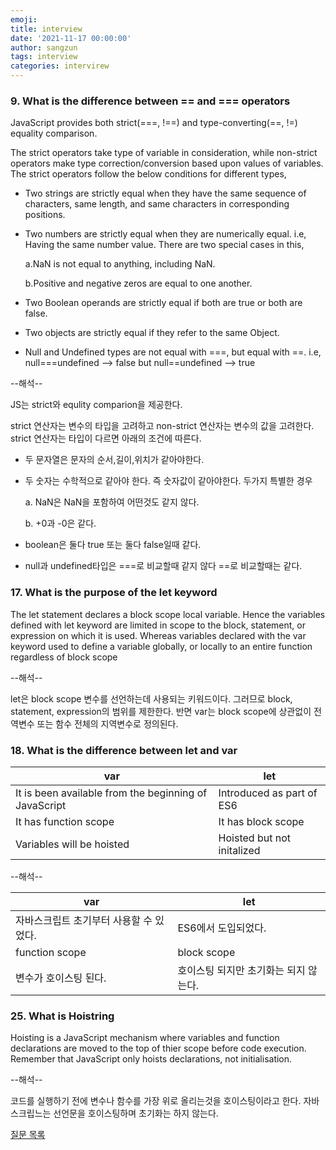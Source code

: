 ```yaml
---
emoji: 
title: interview 
date: '2021-11-17 00:00:00'
author: sangzun
tags: interview
categories: intervirew
---
```


### 9. What is the difference between == and === operators

JavaScript provides both strict(===, !==) and type-converting(==, !=) equality comparison. 

The strict operators take type of variable in consideration, while non-strict operators make type correction/conversion based upon values of variables. The strict operators follow the below conditions for different types,


- Two strings are strictly equal when they have the same sequence of characters, same length, and same characters in corresponding positions.


- Two numbers are strictly equal when they are numerically equal. i.e, Having the same number value. There are two special cases in this,

  a.NaN is not equal to anything, including NaN.

  b.Positive and negative zeros are equal to one another.

- Two Boolean operands are strictly equal if both are true or both are false.

- Two objects are strictly equal if they refer to the same Object.

- Null and Undefined types are not equal with ===, but equal with ==. i.e, null===undefined --> false but null==undefined --> true

--해석--

JS는 strict와 equlity comparion을 제공한다.

strict 연산자는 변수의 타입을 고려하고 non-strict 연산자는 변수의 값을 고려한다. strict 연산자는 타입이 다르면 아래의 조건에 따른다.

- 두 문자열은 문자의 순서,길이,위치가 같아야한다.

- 두 숫자는 수학적으로 같아야 한다. 즉 숫자값이 같아야한다. 두가지 특별한 경우

  a. NaN은 NaN을 포함하여 어떤것도 같지 않다.

  b. +0과 -0은 같다.

- boolean은 둘다 true 또는 둘다 false일때 같다.

- null과 undefined타입은 ===로 비교할때 같지 않다 ==로 비교할때는 같다.



### 17. What is the purpose of the let keyword

The let statement declares a block scope local variable. Hence the variables defined with let keyword are limited in scope to the block, statement, or expression on which it is used. Whereas variables declared with the var keyword used to define a variable globally, or locally to an entire function regardless of block scope

--해석--

let은 block scope 변수를 선언하는데 사용되는 키워드이다. 그러므로 block, statement, expression의 범위를 제한한다. 반면 var는 block scope에 상관없이 전역변수 또는 함수 전체의 지역변수로 정의된다. 


### 18. What is the difference between let and var

|var|let|
|---|---|
|It is been available from the beginning of JavaScript|Introduced as part of ES6|
|It has function scope|It has block scope|
|Variables will be hoisted|Hoisted but not initalized|

--해석--


|var|let|
|---|---|
|자바스크립트 초기부터 사용할 수 있었다.|ES6에서 도입되었다.|
|function scope|block scope|
|변수가 호이스팅 된다.|호이스팅 되지만 초기화는 되지 않는다.|

### 25. What is Hoistring

Hoisting is a JavaScript mechanism where variables and function declarations are moved to the top of thier scope before code execution. Remember that JavaScript only hoists declarations, not initialisation.

--해석--

코드를 실행하기 전에 변수나 함수를 가장 위로 올리는것을 호이스팅이라고 한다. 자바스크립느는 선언문을 호이스팅하며 초기화는 하지 않는다.


<a href="https://github.com/sudheerj/javascript-interview-questions">질문 목록